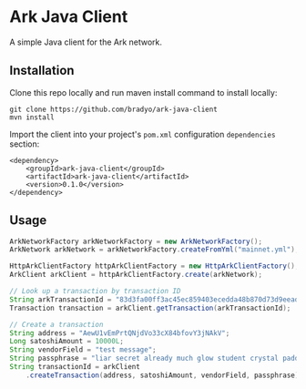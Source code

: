 # Ark Java Client

A simple Java client for the Ark network. 

## Installation

Clone this repo locally and run maven install command to install locally:

```
git clone https://github.com/bradyo/ark-java-client
mvn install
```

Import the client into your project's `pom.xml` configuration `dependencies` 
section:

```
<dependency>
    <groupId>ark-java-client</groupId>
    <artifactId>ark-java-client</artifactId>
    <version>0.1.0</version>
</dependency>
```

## Usage

```java
ArkNetworkFactory arkNetworkFactory = new ArkNetworkFactory();
ArkNetwork arkNetwork = arkNetworkFactory.createFromYml("mainnet.yml");

HttpArkClientFactory httpArkClientFactory = new HttpArkClientFactory();
ArkClient arkClient = httpArkClientFactory.create(arkNetwork);

// Look up a transaction by transaction ID
String arkTransactionId = "83d3fa00ff3ac45ec859403ecedda48b870d73d9eeaddc34a6a8b79556141f43";
Transaction transaction = arkClient.getTransaction(arkTransactionId);

// Create a transaction
String address = "AewU1vEmPrtQNjdVo33cX84bfovY3jNAkV";
Long satoshiAmount = 10000L;
String vendorField = "test message";
String passphrase = "liar secret already much glow student crystal paddle ...";
String transactionId = arkClient
    .createTransaction(address, satoshiAmount, vendorField, passphrase);
```


